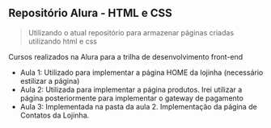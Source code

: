 ## Repositório Alura - HTML e CSS

> Utilizando o atual repositório para armazenar páginas criadas utilizando html e css

Cursos realizados na Alura para a trilha de desenvolvimento front-end

- Aula 1: Utilizado para implementar a página HOME da lojinha (necessário estilizar a página)
- Aula 2: Utilizada para implementar a página produtos. Irei utilizar a página posteriormente para implementar o gateway de pagamento
- Aula 3: Implementada na pasta da aula 2. Implementação da página de Contatos da Lojinha.